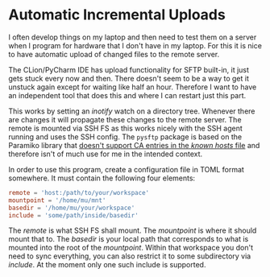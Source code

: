 # Automatic Incremental Uploads

I often develop things on my laptop and then need to test them on a server when I program for hardware that I don't have in my laptop. For this it is nice to have automatic upload of changed files to the remote server.

The CLion/PyCharm IDE has upload functionality for SFTP built-in, it just gets stuck every now and then. There doesn't seem to be a way to get it unstuck again except for waiting like half an hour. Therefore I want to have an independent tool that does this and where I can restart just this part.

This works by setting an _inotify_ watch on a directory tree. Whenever there are changes it will propagate these changes to the remote server. The remote is mounted via SSH FS as this works nicely with the SSH agent running and uses the SSH config. The `pysftp` package is based on the Paramiko library that [doesn't support CA entries in the _known hosts_ file](https://github.com/paramiko/paramiko/issues/771) and therefore isn't of much use for me in the intended context.

In order to use this program, create a configuration file in TOML format somewhere. It must contain the following four elements:

```toml
remote = 'host:/path/to/your/workspace'
mountpoint = '/home/mu/mnt'
basedir = '/home/mu/your/workspace'
include = 'some/path/inside/basedir'
```

The _remote_ is what SSH FS shall mount. The _mountpoint_ is where it should mount that to. The _basedir_ is your local path that corresponds to what is mounted into the root of the _mountpoint_. Within that workspace you don't need to sync everything, you can also restrict it to some subdirectory via _include_. At the moment only one such include is supported.
